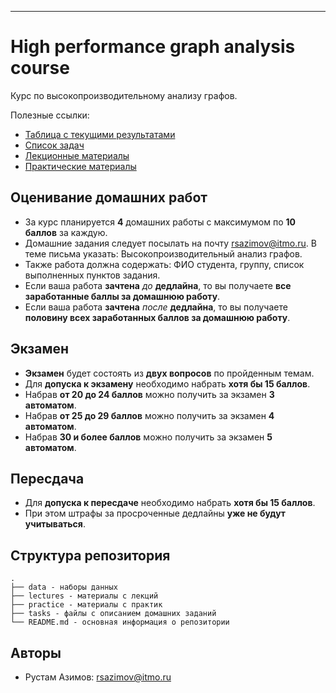 ---
# High performance graph analysis course

Курс по высокопроизводительному анализу графов.

Полезные ссылки:
- [Таблица с текущими результатами](https://docs.google.com/spreadsheets/d/11PxeNnaUDxn9uezaG_gNYrwPz5Wk6cC7luPJWP4Xo3E/edit?usp=sharing)
- [Список задач](https://github.com/rustam-azimov/graph-course-itmo/tree/main/tasks)
- [Лекционные материалы](https://github.com/rustam-azimov/graph-course-itmo/tree/main/lectures)
- [Практические материалы](https://github.com/rustam-azimov/graph-course-itmo/tree/main/practice)

## Оценивание домашних работ

- За курс планируется **4** домашних работы с максимумом по **10 баллов** за каждую.
- Домашние задания следует посылать на почту rsazimov@itmo.ru. В теме письма указать: Высокопроизводительный анализ графов.
- Также работа должна содержать: ФИО студента, группу, список выполненных пунктов задания.
- Если ваша работа **зачтена** _до_ **дедлайна**, то вы получаете **все заработанные баллы за домашнюю работу**.
- Если ваша работа **зачтена** _после_ **дедлайна**, то вы получаете **половину всех заработанных баллов за домашнюю работу**.

## Экзамен

- **Экзамен** будет состоять из **двух вопросов** по пройденным темам.
- Для **допуска к экзамену** необходимо набрать **хотя бы 15 баллов**.
- Набрав **от 20 до 24 баллов** можно получить за экзамен **3 автоматом**.
- Набрав **от 25 до 29 баллов** можно получить за экзамен **4 автоматом**.
- Набрав **30 и более баллов** можно получить за экзамен **5 автоматом**.

## Пересдача

- Для **допуска к пересдаче** необходимо набрать **хотя бы 15 баллов**.
- При этом штрафы за просроченные дедлайны **уже не будут учитываться**.

## Структура репозитория

```text
.
├── data - наборы данных
├── lectures - материалы с лекций
├── practice - материалы с практик
├── tasks - файлы с описанием домашних заданий
└── README.md - основная информация о репозитории
```

## Авторы

- Рустам Азимов: rsazimov@itmo.ru
